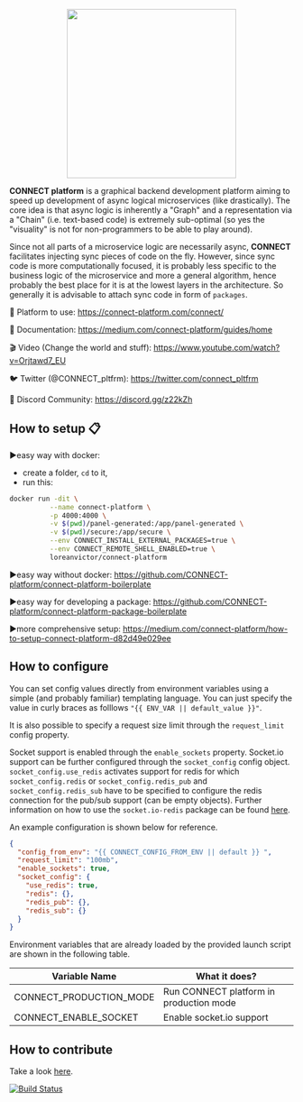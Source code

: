 <p align="center">  
  <img src="assets/logo-std.svg?sanitize=true" width="300px"/>
</p>


**CONNECT platform**  is a graphical backend development platform aiming to speed up development of async logical microservices (like drastically). The core idea is that async logic is inherently a "Graph" and a representation via a "Chain" (i.e. text-based code) is extremely sub-optimal (so yes the "visuality" is not for non-programmers to be able to play around).

Since not all parts of a microservice logic are necessarily async, **CONNECT** facilitates injecting sync pieces of code on the fly. However, since sync code is more computationally focused, it is probably less specific to the business logic of the microservice and more a general algorithm, hence probably the best place for it is at the lowest layers in the architecture. So generally it is advisable to attach sync code in form of `packages`.

🚀  Platform to use: https://connect-platform.com/connect/

📗  Documentation: https://medium.com/connect-platform/guides/home

🎬  Video (Change the world and stuff): https://www.youtube.com/watch?v=Orjtawd7_EU

🐦  Twitter (@CONNECT_pltfrm): https://twitter.com/connect_pltfrm

💬  Discord Community: https://discord.gg/z22kZh





## How to setup 📋

▶️easy way with docker: 
  - create a folder, `cd` to it,
  - run this:
```bash
docker run -dit \
          --name connect-platform \
          -p 4000:4000 \
          -v $(pwd)/panel-generated:/app/panel-generated \
          -v $(pwd)/secure:/app/secure \
          --env CONNECT_INSTALL_EXTERNAL_PACKAGES=true \
          --env CONNECT_REMOTE_SHELL_ENABLED=true \
          loreanvictor/connect-platform
```
▶️easy way without docker: https://github.com/CONNECT-platform/connect-platform-boilerplate
 
▶️easy way for developing a package: https://github.com/CONNECT-platform/connect-platform-package-boilerplate

▶️more comprehensive setup: https://medium.com/connect-platform/how-to-setup-connect-platform-d82d49e029ee 


## How to configure

You can set config values directly from environment variables using a simple (and probably familiar) templating language. You can just specify the value in curly braces as folllows `"{{ ENV_VAR || default_value }}"`.

It is also possible to specify a request size limit through the `request_limit` config property.

Socket support is enabled through the `enable_sockets` property. Socket.io support can be further configured through the `socket_config` config object. `socket_config.use_redis` activates support for redis for which `socket_config.redis` or `socket_config.redis_pub` and `socket_config.redis_sub` have to be specified to configure the redis connection for the pub/sub support (can be empty objects). Further information on how to use the `socket.io-redis` package can be found [here](https://www.npmjs.com/package/socket.io-redis).

An example configuration is shown below for reference.
```json
{
  "config_from_env": "{{ CONNECT_CONFIG_FROM_ENV || default }} ",
  "request_limit": "100mb",
  "enable_sockets": true,
  "socket_config": {
    "use_redis": true,
    "redis": {},
    "redis_pub": {},
    "redis_sub": {}
  }
}
```

Environment variables that are already loaded by the provided launch script are shown in the following table.

| Variable Name           | What it does?                           |
|---                      |---                                      |
| CONNECT_PRODUCTION_MODE | Run CONNECT platform in production mode |
| CONNECT_ENABLE_SOCKET   | Enable socket.io support                |


## How to contribute
 
Take a look [here](CONTRIBUTING.md).

[![Build Status](https://travis-ci.org/loreanvictor/connect-platform.svg?branch=master)](https://travis-ci.org/loreanvictor/connect-platform) 
